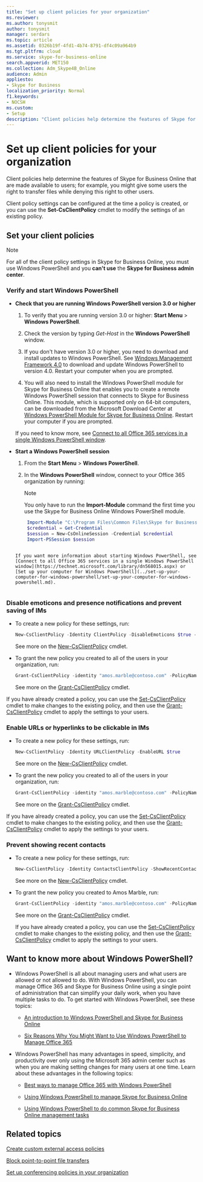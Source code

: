 ```yaml
---
title: "Set up client policies for your organization"
ms.reviewer: 
ms.author: tonysmit
author: tonysmit
manager: serdars
ms.topic: article
ms.assetid: 0326b19f-4fd1-4b74-8791-df4c09a964b9
ms.tgt.pltfrm: cloud
ms.service: skype-for-business-online
search.appverid: MET150
ms.collection: Adm_Skype4B_Online
audience: Admin
appliesto:
- Skype for Business
localization_priority: Normal
f1.keywords:
- NOCSH
ms.custom:
- Setup
description: "Client policies help determine the features of Skype for Business Online that are made available to users; for example, you might give some users the right to transfer files while denying this right to other users."
---
```


# Set up client policies for your organization

Client policies help determine the features of Skype for Business Online that are made available to users; for example, you might give some users the right to transfer files while denying this right to other users.
  
Client policy settings can be configured at the time a policy is created, or you can use the **Set-CsClientPolicy** cmdlet to modify the settings of an existing policy.
  
## Set your client policies

> [!NOTE]
> For all of the client policy settings in Skype for Business Online, you must use Windows PowerShell and you **can't use** the **Skype for Business admin center**. 
  
### Verify and start Windows PowerShell

- **Check that you are running Windows PowerShell version 3.0 or higher**
    
	1. To verify that you are running version 3.0 or higher: **Start Menu** > **Windows PowerShell**.
		
	2. Check the version by typing  _Get-Host_ in the **Windows PowerShell** window.
		
	3. If you don't have version 3.0 or higher, you need to download and install updates to Windows PowerShell. See [Windows Management Framework 4.0](https://go.microsoft.com/fwlink/?LinkId=716845) to download and update Windows PowerShell to version 4.0. Restart your computer when you are prompted.
		
	4. You will also need to install the Windows PowerShell module for Skype for Business Online that enables you to create a remote Windows PowerShell session that connects to Skype for Business Online. This module, which is supported only on 64-bit computers, can be downloaded from the Microsoft Download Center at [Windows PowerShell Module for Skype for Business Online](https://go.microsoft.com/fwlink/?LinkId=294688). Restart your computer if you are prompted.
    
    If you need to know more, see [Connect to all Office 365 services in a single Windows PowerShell window](https://technet.microsoft.com/library/dn568015.aspx).
    
- **Start a Windows PowerShell session**
    
	1. From the **Start Menu** > **Windows PowerShell**.
		
	2. In the **Windows PowerShell** window, connect to your Office 365 organization by running:
    
		> [!NOTE]
		> You only have to run the **Import-Module** command the first time you use the Skype for Business Online Windows PowerShell module.

	   ```powershell
		Import-Module "C:\Program Files\Common Files\Skype for Business Online\Modules\SkypeOnlineConnector\SkypeOnlineConnector.psd1"
		$credential = Get-Credential
		$session = New-CsOnlineSession -Credential $credential
		Import-PSSession $session
   ```

   If you want more information about starting Windows PowerShell, see [Connect to all Office 365 services in a single Windows PowerShell window](https://technet.microsoft.com/library/dn568015.aspx) or [Set up your computer for Windows PowerShell](../set-up-your-computer-for-windows-powershell/set-up-your-computer-for-windows-powershell.md).
    
### Disable emoticons and presence notifications and prevent saving of IMs

- To create a new policy for these settings, run:
    
 
   ```powershell
   New-CsClientPolicy -Identity ClientPolicy -DisableEmoticons $true -DisablePresenceNote -$true -DisableSavingIM $true
   ```

  See more on the [New-CsClientPolicy](https://technet.microsoft.com/library/mt779155.aspx) cmdlet.
    
- To grant the new policy you created to all of the users in your organization, run:
    
 
   ```powershell
   Grant-CsClientPolicy -identity "amos.marble@contoso.com" -PolicyName ClientPolicy
   ```

  See more on the [Grant-CsClientPolicy](https://technet.microsoft.com/library/mt779152.aspx) cmdlet.
    
If you have already created a policy, you can use the [Set-CsClientPolicy](https://technet.microsoft.com/library/mt779153.aspx) cmdlet to make changes to the existing policy, and then use the [Grant-CsClientPolicy](https://technet.microsoft.com/library/mt779152.aspx) cmdlet to apply the settings to your users.
  
### Enable URLs or hyperlinks to be clickable in IMs

- To create a new policy for these settings, run:
    
 
   ```powershell
   New-CsClientPolicy -Identity URLClientPolicy -EnableURL $true
   ```

  See more on the [New-CsClientPolicy](https://technet.microsoft.com/library/mt779155.aspx) cmdlet.
    
- To grant the new policy you created to all of the users in your organization, run:
    
 
   ```powershell
   Grant-CsClientPolicy -identity "amos.marble@contoso.com" -PolicyName URLClientPolicy
   ```

  See more on the [Grant-CsClientPolicy](https://technet.microsoft.com/library/mt779152.aspx) cmdlet.
    
If you have already created a policy, you can use the [Set-CsClientPolicy](https://technet.microsoft.com/library/mt779153.aspx) cmdlet to make changes to the existing policy, and then use the [Grant-CsClientPolicy](https://technet.microsoft.com/library/mt779152.aspx) cmdlet to apply the settings to your users.
  
### Prevent showing recent contacts

- To create a new policy for these settings, run:
   
   ```powershell
   New-CsClientPolicy -Identity ContactsClientPolicy -ShowRecentContacts $false 
   ```

  See more on the [New-CsClientPolicy](https://technet.microsoft.com/en-us/library/mt779155.aspx) cmdlet.
    
- To grant the new policy you created to Amos Marble, run:
   
   ```powershell
   Grant-CsClientPolicy -identity "amos.marble@contoso.com" -PolicyName ContactsClientPolicy
   ```

  See more on the [Grant-CsClientPolicy](https://technet.microsoft.com/library/mt779152.aspx) cmdlet.
    
  If you have already created a policy, you can use the [Set-CsClientPolicy](https://technet.microsoft.com/library/mt779153.aspx) cmdlet to make changes to the existing policy, and then use the [Grant-CsClientPolicy](https://technet.microsoft.com/library/mt779152.aspx) cmdlet to apply the settings to your users.
  
## Want to know more about Windows PowerShell?

- Windows PowerShell is all about managing users and what users are allowed or not allowed to do. With Windows PowerShell, you can manage Office 365 and Skype for Business Online using a single point of administration that can simplify your daily work, when you have multiple tasks to do. To get started with Windows PowerShell, see these topics:
    
  - [An introduction to Windows PowerShell and Skype for Business Online](https://go.microsoft.com/fwlink/?LinkId=525039)
    
  - [Six Reasons Why You Might Want to Use Windows PowerShell to Manage Office 365](https://go.microsoft.com/fwlink/?LinkId=525041)
    
- Windows PowerShell has many advantages in speed, simplicity, and productivity over only using the Microsoft 365 admin center such as when you are making setting changes for many users at one time. Learn about these advantages in the following topics:
    
  - [Best ways to manage Office 365 with Windows PowerShell](https://go.microsoft.com/fwlink/?LinkId=525142)
    
  - [Using Windows PowerShell to manage Skype for Business Online](https://go.microsoft.com/fwlink/?LinkId=525453)
    
  - [Using Windows PowerShell to do common Skype for Business Online management tasks](https://go.microsoft.com/fwlink/?LinkId=525038)
    
## Related topics
[Create custom external access policies](create-custom-external-access-policies.md)

[Block point-to-point file transfers](block-point-to-point-file-transfers.md)

[Set up conferencing policies in your organization](set-up-conferencing-policies-for-your-organization.md)

  
 
